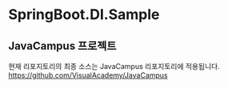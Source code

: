 # SpringBoot.DI.Sample

## JavaCampus 프로젝트 

현재 리포지토리의 최종 소스는 JavaCampus 리포지토리에 적용됩니다.
https://github.com/VisualAcademy/JavaCampus

